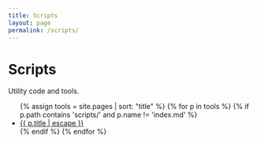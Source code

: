 ```yaml
---
title: Scripts
layout: page
permalink: /scripts/
---
```


# Scripts

Utility code and tools.

<ul>
{% assign tools = site.pages | sort: "title" %}
{% for p in tools %}
  {% if p.path contains 'scripts/' and p.name != 'index.md' %}
    <li><a href="{{ p.url | relative_url }}">{{ p.title | escape }}</a></li>
  {% endif %}
{% endfor %}
</ul>
